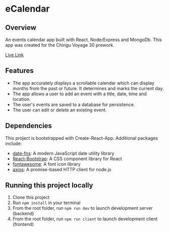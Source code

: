 # eCalendar

## Overview

An events calendar app built with React, Node/Express and MongoDb. This app was created for the Chingu Voyage 30 prework.

[Live Link](https://ecalendar-2021.herokuapp.com/)

## Features

- The app accurately displays a scrollable calendar which can display months from the past or future. It determines and marks the current day.
- The app allows a user to add an event with a title, date, time and location.
- The user's events are saved to a database for persistence.
- The user can edit or delete an existing event.

## Dependencies

This project is bootstrapped with Create-React-App.
Additional packages include:

- [date-fns](https://date-fns.org/): A modern JavaScript date utility library
- [React-Bootstrap](https://react-bootstrap.github.io/): A CSS component library for React
- [fontawesome](https://fontawesome.com): A font icon library
- [axios](https://www.npmjs.com/package/axios): A promise-based HTTP client for node.js

## Running this project locally

1. Clone this project
2. Run `npm install` in your terminal
3. From the root folder, run `npm run dev` to launch development server (backend)
4. From the root folder, run `npm run client` to launch development client (frontend)

